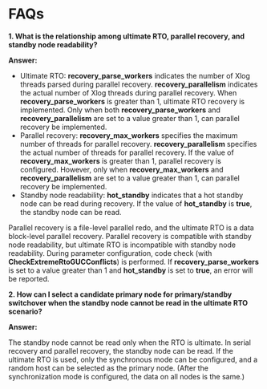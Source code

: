 # FAQs<a name="EN-US_TOPIC_0000001087566096"></a>

**1. What is the relationship among ultimate RTO, parallel recovery, and standby node readability?**

**Answer:**

-   Ultimate RTO:  **recovery\_parse\_workers**  indicates the number of Xlog threads parsed during parallel recovery.  **recovery\_parallelism**  indicates the actual number of Xlog threads during parallel recovery. When  **recovery\_parse\_workers**  is greater than 1, ultimate RTO recovery is implemented. Only when both  **recovery\_parse\_workers**  and  **recovery\_parallelism**  are set to a value greater than 1, can parallel recovery be implemented.
-   Parallel recovery:  **recovery\_max\_workers**  specifies the maximum number of threads for parallel recovery.  **recovery\_parallelism**  specifies the actual number of threads for parallel recovery. If the value of  **recovery\_max\_workers**  is greater than 1, parallel recovery is configured. However, only when  **recovery\_max\_workers**  and  **recovery\_parallelism**  are set to a value greater than 1, can parallel recovery be implemented.
-   Standby node readability:  **hot\_standby**  indicates that a hot standby node can be read during recovery. If the value of  **hot\_standby**  is  **true**, the standby node can be read.

Parallel recovery is a file-level parallel redo, and the ultimate RTO is a data block-level parallel recovery. Parallel recovery is compatible with standby node readability, but ultimate RTO is incompatible with standby node readability. During parameter configuration, code check \(with  **CheckExtremeRtoGUCConflicts**\) is performed. If  **recovery\_parse\_workers**  is set to a value greater than 1 and  **hot\_standby**  is set to  **true**, an error will be reported.

**2. How can I select a candidate primary node for primary/standby switchover when the standby node cannot be read in the ultimate RTO scenario?**

**Answer:**

The standby node cannot be read only when the RTO is ultimate. In serial recovery and parallel recovery, the standby node can be read. If the ultimate RTO is used, only the synchronous mode can be configured, and a random host can be selected as the primary node. \(After the synchronization mode is configured, the data on all nodes is the same.\)

